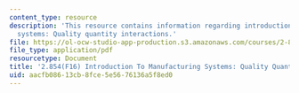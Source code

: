 ```yaml
---
content_type: resource
description: 'This resource contains information regarding introduction to manufacturing
  systems: Quality quantity interactions.'
file: https://ol-ocw-studio-app-production.s3.amazonaws.com/courses/2-854-introduction-to-manufacturing-systems-fall-2016/aacfb08613cb8fce5e5676136a5f8ed0_MIT2_854F16_Qualquan.pdf
file_type: application/pdf
resourcetype: Document
title: '2.854(F16) Introduction To Manufacturing Systems: Quality Quantity Interactions'
uid: aacfb086-13cb-8fce-5e56-76136a5f8ed0
---
```

